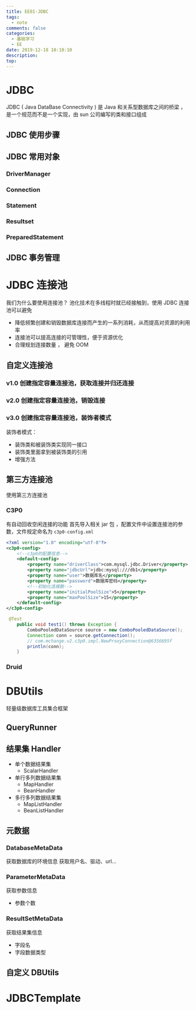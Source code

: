 ```yaml
---
title: EE01-JDBC
tags:
  - note
comments: false
categories:
  - 基础学习
  - EE
date: 2019-12-18 10:10:10
description:
top:
---
```


# JDBC
JDBC ( Java DataBase Connectivity  ) 是 Java 和关系型数据库之间的桥梁 ， 是一个规范而不是一个实现，由 sun 公司编写的类和接口组成

## JDBC 使用步骤

## JDBC 常用对象
### DriverManager
### Connection
### Statement
### Resultset
### PreparedStatement

## JDBC 事务管理


# JDBC 连接池

我们为什么要使用连接池？
池化技术在多线程时就已经接触到，使用 JDBC 连接池可以避免
* 降低频繁创建和销毁数据库连接而产生的一系列消耗，从而提高对资源的利用率
* 连接池可以提高连接的可管理性，便于资源优化
* 合理规划连接数量 ， 避免 OOM

## 自定义连接池
### v1.0 创建指定容量连接池，获取连接并归还连接
### v2.0 创建指定容量连接池，销毁连接
### v3.0 创建指定容量连接池，装饰者模式

装饰者模式：
* 装饰类和被装饰类实现同一接口
* 装饰类里面拿到被装饰类的引用
* 增强方法

## 第三方连接池
使用第三方连接池
### C3P0
有自动回收空闲连接的功能
首先导入相关 jar 包 ，配置文件中设置连接池的参数，文件规定命名为 `c3p0-config.xml`
```xml
<?xml version="1.0" encoding="utf-8"?>
<c3p0-config>
	<!--c3p0的配置信息-->
	<default-config>
		<property name="driverClass">com.mysql.jdbc.Driver</property>
		<property name="jdbcUrl">jdbc:mysql:///db1</property>
		<property name="user">数据库名</property>
		<property name="password">数据库密码</property>
		<!--初始化连接数-->
		<property name="initialPoolSize">5</property>
		<property name="maxPoolSize">15</property>
	</default-config>
</c3p0-config>
```
```java
 @Test
    public void test1() throws Exception {
        ComboPooledDataSource source = new ComboPooledDataSource();
        Connection conn = source.getConnection();
        // com.mchange.v2.c3p0.impl.NewProxyConnection@6356695f
        println(conn);
    }
```
### Druid

# DBUtils

轻量级数据库工具集合框架

## QueryRunner
## 结果集 Handler
* 单个数据结果集
  * ScalarHandler
* 单行多列数据结果集
  * MapHandler
  * BeanHandler
* 多行多列数据结果集
  * MapListHandler
  * BeanListHandler

## 元数据

### DatabaseMetaData
获取数据库的环境信息
获取用户名、驱动、url...
### ParameterMetaData
获取参数信息
* 参数个数
### ResultSetMetaData
获取结果集信息
* 字段名
* 字段数据类型

## 自定义 DBUtils


# JDBCTemplate
